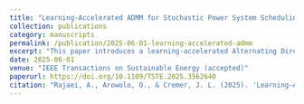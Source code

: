 ```yaml
---
title: "Learning-Accelerated ADMM for Stochastic Power System Scheduling"
collection: publications
category: manuscripts
permalink: /publication/2025-06-01-learning-accelerated-admm
excerpt: "This paper introduces a learning-accelerated Alternating Direction Method of Multipliers (ADMM) approach for stochastic power system scheduling. The method enhances convergence speed and solution quality under uncertainty."
date: 2025-06-01
venue: "IEEE Transactions on Sustainable Energy (accepted)"
paperurl: https://doi.org/10.1109/TSTE.2025.3562640
citation: "Rajaei, A., Arowolo, O., & Cremer, J. L. (2025). 'Learning-Accelerated ADMM for Stochastic Power System Scheduling.' IEEE Transactions on Sustainable Energy (accepted)."
---
```


